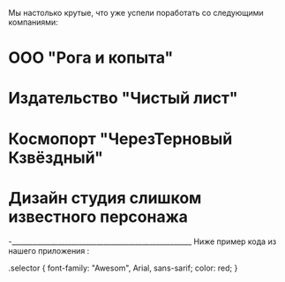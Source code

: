 Мы настолько крутые, что уже успели поработать со следующими компаниями:
# ООО "Рога и копыта"
# Издательство "Чистый лист"
# Космопорт "ЧерезТерновый Кзвёздный"
# Дизайн студия слишком известного персонажа
-___________________________________________________
Ниже пример кода из нашего приложения :

.selector {
    font-family: "Awesom", Arial, sans-sarif;
    color: red;
}